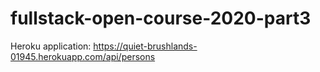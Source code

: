 # fullstack-open-course-2020-part3

Heroku application: https://quiet-brushlands-01945.herokuapp.com/api/persons
